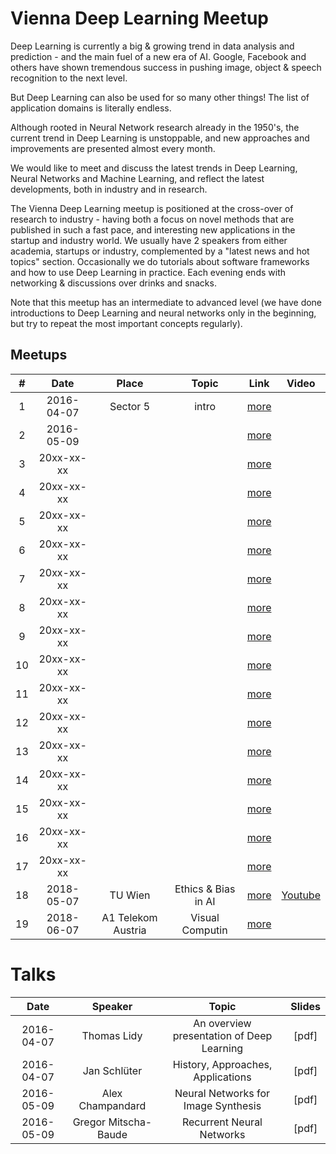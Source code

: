 # Vienna Deep Learning Meetup

Deep Learning is currently a big & growing trend in data analysis and prediction - and the main fuel of a new era of AI. Google, Facebook and others have shown tremendous success in pushing image, object & speech recognition to the next level.

But Deep Learning can also be used for so many other things! The list of application domains is literally endless.

Although rooted in Neural Network research already in the 1950's, the current trend in Deep Learning is unstoppable, and new approaches and improvements are presented almost every month.

We would like to meet and discuss the latest trends in Deep Learning, Neural Networks and Machine Learning, and reflect the latest developments, both in industry and in research.

The Vienna Deep Learning meetup is positioned at the cross-over of research to industry - having both a focus on novel methods that are published in such a fast pace, and interesting new applications in the startup and industry world. We usually have 2 speakers from either academia, startups or industry, complemented by a "latest news and hot topics" section. Occasionally we do tutorials about software frameworks and how to use Deep Learning in practice. Each evening ends with networking & discussions over drinks and snacks.

Note that this meetup has an intermediate to advanced level (we have done introductions to Deep Learning and neural networks only in the beginning, but try to repeat the most important concepts regularly).

## Meetups

| #  | Date       | Place             | Topic               | Link                         | Video |
|:--:|:----------:|:-----------------:|:-------------------:|:----------------------------:|:-----:|
| 1  | 2016-04-07 | Sector 5          | intro               | [more](./Meetups/Meetup_1/)  | 
| 2  | 2016-05-09 |                   |                     | [more](./Meetups/Meetup_2/)  | 
| 3  | 20xx-xx-xx |                   |                     | [more](./Meetups/Meetup_3/)  | 
| 4  | 20xx-xx-xx |                   |                     | [more](./Meetups/Meetup_4/)  | 
| 5  | 20xx-xx-xx |                   |                     | [more](./Meetups/Meetup_5/)  | 
| 6  | 20xx-xx-xx |                   |                     | [more](./Meetups/Meetup_6/)  | 
| 7  | 20xx-xx-xx |                   |                     | [more](./Meetups/Meetup_7/)  | 
| 8  | 20xx-xx-xx |                   |                     | [more](./Meetups/Meetup_8/)  | 
| 9  | 20xx-xx-xx |                   |                     | [more](./Meetups/Meetup_9/)  | 
| 10 | 20xx-xx-xx |                   |                     | [more](./Meetups/Meetup_10/) | 
| 11 | 20xx-xx-xx |                   |                     | [more](./Meetups/Meetup_11/) | 
| 12 | 20xx-xx-xx |                   |                     | [more](./Meetups/Meetup_12/) | 
| 13 | 20xx-xx-xx |                   |                     | [more](./Meetups/Meetup_13/) | 
| 14 | 20xx-xx-xx |                   |                     | [more](./Meetups/Meetup_14/) | 
| 15 | 20xx-xx-xx |                   |                     | [more](./Meetups/Meetup_15/) | 
| 16 | 20xx-xx-xx |                   |                     | [more](./Meetups/Meetup_16/) | 
| 17 | 20xx-xx-xx |                   |                     | [more](./Meetups/Meetup_17/) | 
| 18 | 2018-05-07 | TU Wien           | Ethics & Bias in AI | [more](./Meetups/Meetup_18/) | [Youtube](https://www.youtube.com/watch?v=_zwBCDmlvv8)
| 19 | 2018-06-07 | A1 Telekom Austria| Visual Computin     | [more](./Meetups/Meetup_19/) | 

# Talks

| Date       | Speaker              | Topic                                     | Slides                       | 
|:----------:|:--------------------:|:-----------------------------------------:|:----------------------------:|
| 2016-04-07 | Thomas Lidy          | An overview presentation of Deep Learning | [pdf]                        | 
| 2016-04-07 | Jan Schlüter         | History, Approaches, Applications         | [pdf]                        | 
| 2016-05-09 | Alex Champandard     | Neural Networks for Image Synthesis       | [pdf]                        | 
| 2016-05-09 | Gregor Mitscha-Baude | Recurrent Neural Networks                 | [pdf]                        | 